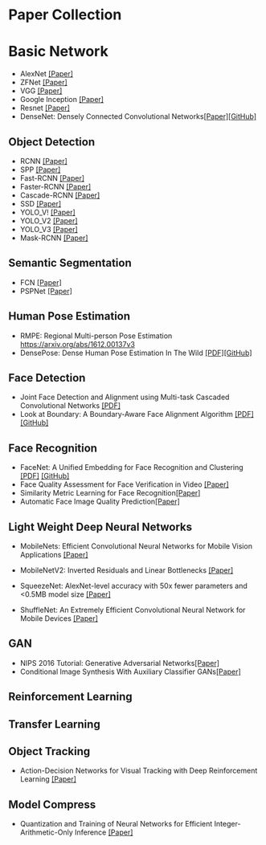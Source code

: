 # Paper Collection
# Basic Network
- AlexNet [[Paper]]( https://papers.nips.cc/paper/4824-imagenet-classification-with-deep-convolutional-neural-networks.pdf)
- ZFNet [[Paper]]( https://arxiv.org/abs/1311.2901)
- VGG [[Paper]](https://arxiv.org/abs/1409.1556)
- Google Inception [[Paper]](https://www.cs.unc.edu/~wliu/papers/GoogLeNet.pdf)
- Resnet [[Paper]](https://arxiv.org/abs/1512.03385)
- DenseNet: Densely Connected Convolutional Networks[[Paper]](https://arxiv.org/abs/1608.06993)[[GitHub]](https://github.com/liuzhuang13/DenseNet)
## Object Detection
- RCNN [[Paper]](https://arxiv.org/abs/1311.2524)
- SPP [[Paper]](https://arxiv.org/abs/1406.4729)
- Fast-RCNN [[Paper]](https://arxiv.org/abs/1504.08083)
- Faster-RCNN [[Paper]](https://arxiv.org/abs/1506.01497)
- Cascade-RCNN [[Paper]](https://arxiv.org/pdf/1712.00726.pdf)
- SSD [[Paper]](https://arxiv.org/pdf/1512.02325.pdf)
- YOLO_V! [[Paper]](https://arxiv.org/pdf/1506.02640.pdf)
- YOLO_V2 [[Paper]](https://arxiv.org/pdf/1612.08242.pdf)
- YOLO_V3 [[Paper]](https://pjreddie.com/media/files/papers/YOLOv3.pdf)
- Mask-RCNN [[Paper]](https://arxiv.org/pdf/1703.06870.pdf)

## Semantic Segmentation
- FCN [[Paper]](https://arxiv.org/pdf/1411.4038.pdf)
- PSPNet [[Paper]](https://arxiv.org/pdf/1612.01105.pdf)

## Human Pose Estimation
- RMPE: Regional Multi-person Pose Estimation
https://arxiv.org/abs/1612.00137v3 
- DensePose: Dense Human Pose Estimation In The Wild [[PDF]](https://arxiv.org/abs/1802.00434)[[GitHub]](https://github.com/facebookresearch/DensePose)
## Face Detection
- Joint Face Detection and Alignment using Multi-task Cascaded Convolutional Networks
[[PDF]](https://arxiv.org/abs/1604.02878)
- Look at Boundary: A Boundary-Aware Face Alignment Algorithm [[PDF]](https://wywu.github.io/projects/LAB/support/LAB.pdf) [[GitHub]](https://github.com/wywu/LAB)
## Face Recognition
- FaceNet: A Unified Embedding for Face Recognition and Clustering [[PDF]]() [[GitHub]](https://github.com/davidsandberg/facenet)
- Face Quality Assessment for Face Verification in Video [[Paper]]( https://pdfs.semanticscholar.org/2c0a/caec54ab2585ff807e18b6b9550c44651eab.pdf)
- Similarity Metric Learning for Face Recognition[[Paper]](http://www.robots.ox.ac.uk/~qiong/publications/sml-iccv2013.pdf)
- Automatic Face Image Quality Prediction[[Paper]](https://arxiv.org/pdf/1706.09887.pdf)
## Light Weight Deep Neural Networks
- MobileNets: Efficient Convolutional Neural Networks for Mobile Vision Applications [[Paper]](https://arxiv.org/abs/1704.04861)

- MobileNetV2: Inverted Residuals and Linear Bottlenecks [[Paper]](https://arxiv.org/abs/1801.04381)

- SqueezeNet: AlexNet-level accuracy with 50x fewer parameters and <0.5MB model size [[Paper]](https://arxiv.org/abs/1602.07360)

- ShuffleNet: An Extremely Efficient Convolutional Neural Network for Mobile Devices [[Paper]](https://arxiv.org/abs/1707.01083)

## GAN
- NIPS 2016 Tutorial: Generative Adversarial Networks[[Paper]](https://arxiv.org/abs/1701.00160)
- Conditional Image Synthesis With Auxiliary Classifier GANs[[Paper]](https://arxiv.org/abs/1610.09585)

## Reinforcement Learning
## Transfer Learning
## Object Tracking
- Action-Decision Networks for Visual Tracking with Deep Reinforcement
Learning [[Paper]](http://openaccess.thecvf.com/content_cvpr_2017/papers/Yun_Action-Decision_Networks_for_CVPR_2017_paper.pdf)

## Model Compress
- Quantization and Training of Neural Networks for Efficient Integer-Arithmetic-Only Inference [[Paper]](http://openaccess.thecvf.com/content_cvpr_2018/papers/Jacob_Quantization_and_Training_CVPR_2018_paper.pdf)
